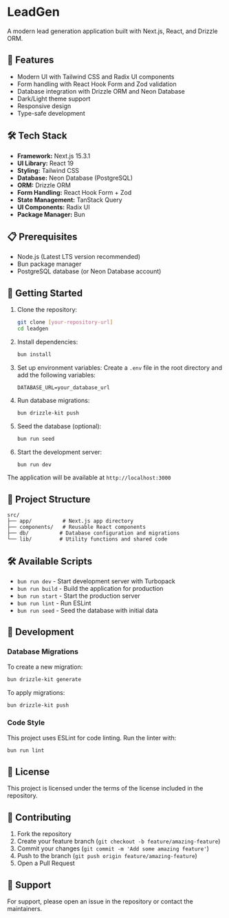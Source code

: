 # LeadGen

A modern lead generation application built with Next.js, React, and Drizzle ORM.

## 🚀 Features

- Modern UI with Tailwind CSS and Radix UI components
- Form handling with React Hook Form and Zod validation
- Database integration with Drizzle ORM and Neon Database
- Dark/Light theme support
- Responsive design
- Type-safe development

## 🛠️ Tech Stack

- **Framework:** Next.js 15.3.1
- **UI Library:** React 19
- **Styling:** Tailwind CSS
- **Database:** Neon Database (PostgreSQL)
- **ORM:** Drizzle ORM
- **Form Handling:** React Hook Form + Zod
- **State Management:** TanStack Query
- **UI Components:** Radix UI
- **Package Manager:** Bun

## 📋 Prerequisites

- Node.js (Latest LTS version recommended)
- Bun package manager
- PostgreSQL database (or Neon Database account)

## 🚀 Getting Started

1. Clone the repository:
   ```bash
   git clone [your-repository-url]
   cd leadgen
   ```

2. Install dependencies:
   ```bash
   bun install
   ```

3. Set up environment variables:
   Create a `.env` file in the root directory and add the following variables:
   ```
   DATABASE_URL=your_database_url
   ```

4. Run database migrations:
   ```bash
   bun drizzle-kit push
   ```

5. Seed the database (optional):
   ```bash
   bun run seed
   ```

6. Start the development server:
   ```bash
   bun run dev
   ```

The application will be available at `http://localhost:3000`

## 📁 Project Structure

```
src/
├── app/          # Next.js app directory
├── components/   # Reusable React components
├── db/          # Database configuration and migrations
└── lib/         # Utility functions and shared code
```

## 🛠️ Available Scripts

- `bun run dev` - Start development server with Turbopack
- `bun run build` - Build the application for production
- `bun run start` - Start the production server
- `bun run lint` - Run ESLint
- `bun run seed` - Seed the database with initial data

## 🔧 Development

### Database Migrations

To create a new migration:
```bash
bun drizzle-kit generate
```

To apply migrations:
```bash
bun drizzle-kit push
```

### Code Style

This project uses ESLint for code linting. Run the linter with:
```bash
bun run lint
```

## 📝 License

This project is licensed under the terms of the license included in the repository.

## 🤝 Contributing

1. Fork the repository
2. Create your feature branch (`git checkout -b feature/amazing-feature`)
3. Commit your changes (`git commit -m 'Add some amazing feature'`)
4. Push to the branch (`git push origin feature/amazing-feature`)
5. Open a Pull Request

## 📧 Support

For support, please open an issue in the repository or contact the maintainers.
